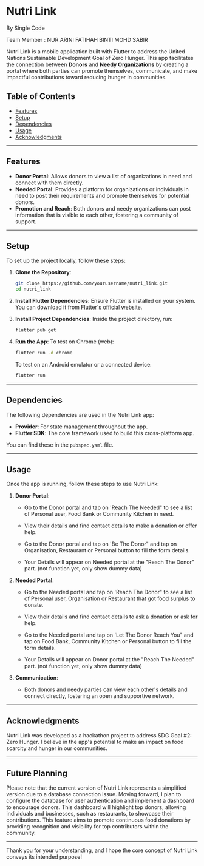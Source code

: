 # Nutri Link

By Single Code 

Team Member : NUR ARINI FATIHAH BINTI MOHD SABIR

Nutri Link is a mobile application built with Flutter to address the United Nations Sustainable Development Goal of Zero Hunger. This app facilitates the connection between **Donors** and **Needy Organizations** by creating a portal where both parties can promote themselves, communicate, and make impactful contributions toward reducing hunger in communities.

## Table of Contents

- [Features](#features)
- [Setup](#setup)
- [Dependencies](#dependencies)
- [Usage](#usage)
- [Acknowledgments](#acknowledgments)

---

## Features

- **Donor Portal**: Allows donors to view a list of organizations in need and connect with them directly.
- **Needed Portal**: Provides a platform for organizations or individuals in need to post their requirements and promote themselves for potential donors.
- **Promotion and Reach**: Both donors and needy organizations can post information that is visible to each other, fostering a community of support.

---

## Setup

To set up the project locally, follow these steps:

1. **Clone the Repository**:
   ```bash
   git clone https://github.com/yourusername/nutri_link.git
   cd nutri_link
   ```

2. **Install Flutter Dependencies**:
   Ensure Flutter is installed on your system. You can download it from [Flutter's official website](https://flutter.dev/docs/get-started/install).

3. **Install Project Dependencies**:
   Inside the project directory, run:
   ```bash
   flutter pub get
   ```
   
4. **Run the App**:
   To test on Chrome (web):
   ```bash
   flutter run -d chrome
   ```
   To test on an Android emulator or a connected device:
   ```bash
   flutter run
   ```

---

## Dependencies

The following dependencies are used in the Nutri Link app:

- **Provider**: For state management throughout the app.
- **Flutter SDK**: The core framework used to build this cross-platform app.

You can find these in the `pubspec.yaml` file.

---

## Usage

Once the app is running, follow these steps to use Nutri Link:

1. **Donor Portal**:
   - Go to the Donor portal and tap on 'Reach The Needed" to see a list of Personal user, Food Bank or Community Kitchen in need.
   - View their details and find contact details to make a donation or offer help.
     
   - Go to the Donor portal and tap on 'Be The Donor" and tap on Organisation, Restaurant or Personal button to fill the form details.
   - Your Details will appear on Needed portal at the "Reach The Donor" part. (not function yet, only show dummy data)

2. **Needed Portal**:
   - Go to the Needed portal and tap on 'Reach The Donor" to see a list of Personal user, Organisation or Restaurant that got food surplus to donate.
   - View their details and find contact details to ask a donation or ask for help.
  
   - Go to the Needed portal and tap on 'Let The Donor Reach You" and tap on Food Bank, Community Kitchen or Personal button to fill the form details.
   - Your Details will appear on Donor portal at the "Reach The Needed" part. (not function yet, only show dummy data)

3. **Communication**:
   - Both donors and needy parties can view each other's details and connect directly, fostering an open and supportive network.

---

## Acknowledgments

Nutri Link was developed as a hackathon project to address SDG Goal #2: Zero Hunger. I believe in the app's potential to make an impact on food scarcity and hunger in our communities.

---
## Future Planning

Please note that the current version of Nutri Link represents a simplified version due to a database connection issue. Moving forward, I plan to configure the database for user authentication and implement a dashboard to encourage donors. This dashboard will highlight top donors, allowing individuals and businesses, such as restaurants, to showcase their contributions. This feature aims to promote continuous food donations by providing recognition and visibility for top contributors within the community.

---

Thank you for your understanding, and I hope the core concept of Nutri Link conveys its intended purpose!
